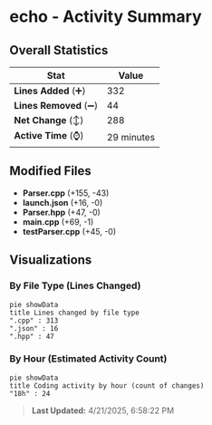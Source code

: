 # echo - Activity Summary 

## Overall Statistics

| Stat                   | Value                                                             |
| ---------------------- | ----------------------------------------------------------------- |
| **Lines Added** (➕)   | 332                                          |
| **Lines Removed** (➖) | 44                                        |
| **Net Change** (↕)    | 288                |
| **Active Time** (⌚)   | 29 minutes |


## Modified Files
- **Parser.cpp** (+155, -43)
- **launch.json** (+16, -0)
- **Parser.hpp** (+47, -0)
- **main.cpp** (+69, -1)
- **testParser.cpp** (+45, -0)

## Visualizations

### By File Type (Lines Changed)

```mermaid
pie showData
title Lines changed by file type
".cpp" : 313
".json" : 16
".hpp" : 47
```

### By Hour (Estimated Activity Count)

```mermaid
pie showData
title Coding activity by hour (count of changes)
"18h" : 24
```


> **Last Updated:** 4/21/2025, 6:58:22 PM